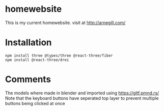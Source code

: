 # homewebsite
This is my current homewebsite. visit at http://arnegill.com/
# Installation
```
npm install three @types/three @react-three/fiber
npm install @react-three/drei
```
# Comments
The models where made in blender and imported using https://gltf.pmnd.rs/
Note that the keyboard buttons have seperated top layer to prevent multiple buttons being clicked at once
